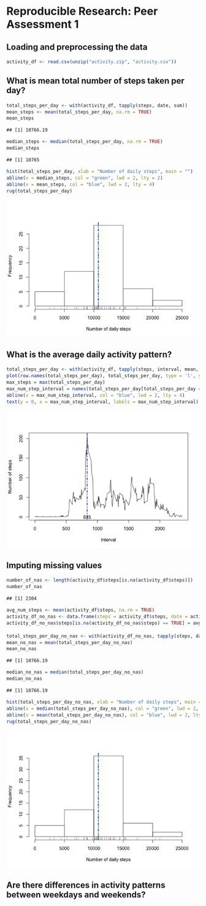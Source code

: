 # Reproducible Research: Peer Assessment 1


## Loading and preprocessing the data

```r
activity_df <- read.csv(unzip("activity.zip", "activity.csv"))
```


## What is mean total number of steps taken per day?

```r
total_steps_per_day <- with(activity_df, tapply(steps, date, sum))
mean_steps <- mean(total_steps_per_day, na.rm = TRUE)
mean_steps
```

```
## [1] 10766.19
```

```r
median_steps <- median(total_steps_per_day, na.rm = TRUE)
median_steps
```

```
## [1] 10765
```

```r
hist(total_steps_per_day, xlab = "Number of daily steps", main = "")
abline(v = median_steps, col = "green", lwd = 2, lty = 2)
abline(v = mean_steps, col = "blue", lwd = 2, lty = 4)
rug(total_steps_per_day)
```

![](PA1_template_files/figure-html/unnamed-chunk-2-1.png) 


## What is the average daily activity pattern?

```r
total_steps_per_day <- with(activity_df, tapply(steps, interval, mean, na.rm = TRUE, simplify = TRUE))
plot(row.names(total_steps_per_day), total_steps_per_day, type = 'l', ylab= "Number of steps", xlab="Interval")
max_steps = max(total_steps_per_day)
max_num_step_interval = names(total_steps_per_day[total_steps_per_day == max_steps])
abline(v = max_num_step_interval, col = "blue", lwd = 2, lty = 4)
text(y = 0, x = max_num_step_interval, labels = max_num_step_interval)
```

![](PA1_template_files/figure-html/unnamed-chunk-3-1.png) 


## Imputing missing values

```r
number_of_nas <- length(activity_df$steps[is.na(activity_df$steps)])
number_of_nas
```

```
## [1] 2304
```

```r
avg_num_steps <- mean(activity_df$steps, na.rm = TRUE)
activity_df_no_nas <- data.frame(steps = activity_df$steps, date = activity_df$date, activity_df$interval)
activity_df_no_nas$steps[is.na(activity_df_no_nas$steps) == TRUE] = avg_num_steps

total_steps_per_day_no_nas <- with(activity_df_no_nas, tapply(steps, date, sum))
mean_no_nas = mean(total_steps_per_day_no_nas)
mean_no_nas
```

```
## [1] 10766.19
```

```r
median_no_nas = median(total_steps_per_day_no_nas)
median_no_nas
```

```
## [1] 10766.19
```

```r
hist(total_steps_per_day_no_nas, xlab = "Number of daily steps", main = "")
abline(v = median(total_steps_per_day_no_nas), col = "green", lwd = 2, lty = 2)
abline(v = mean(total_steps_per_day_no_nas), col = "blue", lwd = 2, lty = 4)
rug(total_steps_per_day_no_nas)
```

![](PA1_template_files/figure-html/unnamed-chunk-4-1.png) 


## Are there differences in activity patterns between weekdays and weekends?

